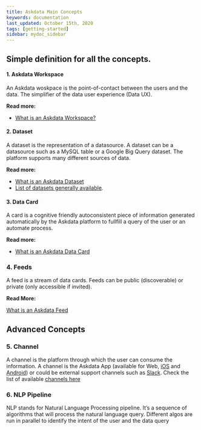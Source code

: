 ```yaml
---
title: Askdata Main Concepts
keywords: documentation
last_updated: October 15th, 2020
tags: [getting-started]
sidebar: mydoc_sidebar
---
```


## Simple definition for all the concepts.

#### 1. Askdata Workspace

An Askdata woskpace is the point-of-contact between the users and the data. The simplifier of the data user experience (Data UX).

**Read more:**

* [What is an Askdata Workspace?](/docs/what-is-an-askdata-agent)

#### 2. Dataset

A dataset is the representation of a datasource. A dataset can be a datasource such as a MySQL table or a Google Big Query dataset. The platform supports many different sources of data.

**Read more:**

* [What is an Askdata Dataset](/docs/what-is-a-dataset)
* [List of datasets generally available](https://www.askdata.com/datasets).

#### 3. Data Card

A card is a cognitive friendly autoconsistent piece of information generated automatically by the Askdata platform to fullfill a query of the user or an automate process.

**Read more:**

* [What is an Askdata Data Card](/docs/what-is-a-datacard)

### 4. Feeds

A feed is a stream of data cards. Feeds can be public (discoverable) or private (only accessible if invited).

**Read More:**

[What is an Askdata Feed](/docs/what-is-an-askdata-feed)

## Advanced Concepts 

### 5. Channel

A channel is the platform through which the user can consume the information. A channel is the Askdata App (available for Web, [iOS](http://ios.askdata.com) and [Android](http://android.askdata.com)) or could be external support channels such as [Slack](https://www.askdata.com/slack). Check the list of available [channels here](https://www.askdata.com/channels)

### 6. NLP Pipeline

NLP stands for Natural Language Processing pipeline. It’s a sequence of algorithms that will process the natural language query. Different algos are run in parallel to identify the intent of the user and the data query
